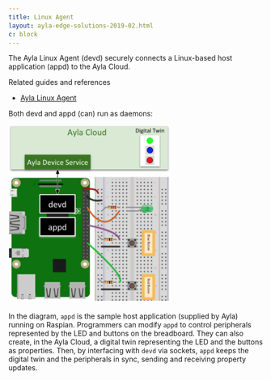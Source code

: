 ```yaml
---
title: Linux Agent
layout: ayla-edge-solutions-2019-02.html
c: block
---
```


The Ayla Linux Agent (devd) securely connects a Linux-based host application (appd) to the Ayla Cloud. 

<div class="related-content">
<div class="title">Related guides and references</div>
<ul>
<li><a href="/content/ayla-linux-agent">Ayla Linux Agent</a></li>
</ul>
</div>

Both devd and appd (can) run as daemons:

<a href="ayla-linux-agent.png"><img src="ayla-linux-agent.png" width="320"></a>

In the diagram, <code>appd</code> is the sample host application (supplied by Ayla) running on Raspian. Programmers can modify <code>appd</code> to control peripherals represented by the LED and buttons on the breadboard. They can also create, in the Ayla Cloud, a digital twin representing the LED and the buttons as properties. Then, by interfacing with <code>devd</code> via sockets, <code>appd</code> keeps the digital twin and the peripherals in sync, sending and receiving property updates.
